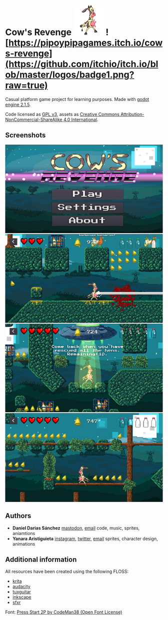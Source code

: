 # Cow's Revenge ![](Sprites/Charasets/Player/idle/player_idle1.png) ![https://pipoypipagames.itch.io/cows-revenge](https://github.com/itchio/itch.io/blob/master/logos/badge1.png?raw=true)

Casual platform game project for learning purposes. Made with [godot engine 2.1.5](https://godotengine.org/).

Code licensed as [GPL v3](LICENSE_CODE), assets as [Creative Commons Attribution-NonCommercial-ShareAlike 4.0 International](https://creativecommons.org/licenses/by-nc-sa/4.0/).

## Screenshots

![](Screenshots/0.png)
![](Screenshots/1.png)
![](Screenshots/2.png)
![](Screenshots/3.png)

## Authors
  - **Daniel Darias Sánchez** [mastodon](https://mastodon.social/@darias), [email](dariasteam94@gmail.com)
      code, music, sprites, aniamtions
  - **Yanara Aristiguieta** [instagram](https://www.instagram.com/yanaronna/), [twitter](twitter.com/yanaronna), [email](needafreefall-@hotmail.com)
      sprites, character design, animations

## Additional information
All resources have been created using the following FLOSS:

- [krita](https://krita.org/en/)
- [audacity](http://www.audacityteam.org/)
- [tuxguitar](http://tuxguitar.com.ar/)
- [inkscape](https://inkscape.org/en/)
- [sfxr](http://www.drpetter.se/project_sfxr.html)

Font: [Press Start 2P by CodeMan38 (Open Font License)](https://fonts.google.com/specimen/Press+Start+2P?selection.family=Press+Start+2P)

